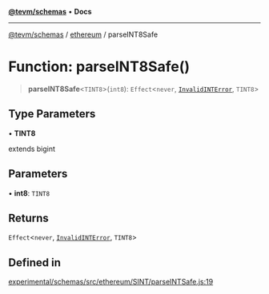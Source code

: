 [**@tevm/schemas**](../../README.md) • **Docs**

***

[@tevm/schemas](../../modules.md) / [ethereum](../README.md) / parseINT8Safe

# Function: parseINT8Safe()

> **parseINT8Safe**\<`TINT8`\>(`int8`): `Effect`\<`never`, [`InvalidINTError`](../classes/InvalidINTError.md), `TINT8`\>

## Type Parameters

• **TINT8**

extends bigint

## Parameters

• **int8**: `TINT8`

## Returns

`Effect`\<`never`, [`InvalidINTError`](../classes/InvalidINTError.md), `TINT8`\>

## Defined in

[experimental/schemas/src/ethereum/SINT/parseINTSafe.js:19](https://github.com/qbzzt/tevm-monorepo/blob/main/experimental/schemas/src/ethereum/SINT/parseINTSafe.js#L19)
